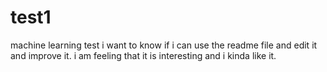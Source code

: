 # test1
machine learning test
i want to know if i can use the readme file and edit it and improve it. i am feeling that it is interesting and i kinda like it.
